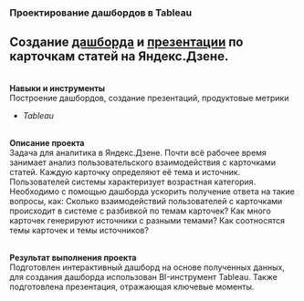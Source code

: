 ### Проектирование дашбордов в Tableau
## Создание [дашборда](https://public.tableau.com/views/Yandex_Zen_16770769693440/_?:language=en-US&publish=yes&:display_count=n&:origin=viz_share_link) и [презентации](https://github.com/OrlovaD/Portfolio/blob/main/Presentation%20Zen/%D0%9F%D1%80%D0%B5%D0%B7%D0%B5%D0%BD%D1%82%D0%B0%D1%86%D0%B8%D1%8F_%D0%B4%D0%B7%D0%B5%D0%BD.pdf) по карточкам статей на Яндекс.Дзене.  

<br />**Навыки и инструменты**<br />
Построение дашбордов, создание презентаций, продуктовые метрики
* _Tableau_ 

<br />**Описание проекта**<br />
Задача для аналитика в Яндекс.Дзене. Почти всё рабочее время занимает анализ пользовательского взаимодействия с карточками статей. Каждую карточку определяют её тема и источник. Пользователей системы характеризует возрастная категория. Необходимо с помощью дашборда ускорить получение ответа на такие вопросы, как: Сколько взаимодействий пользователей с карточками происходит в системе с разбивкой по темам карточек? Как много карточек генерируют источники с разными темами? Как соотносятся темы карточек и темы источников?

<br />**Результат выполнения проекта**<br />
Подготовлен интерактивный дашборд на основе полученных данных, для создания дашборда использован BI-инструмент Tableau. Также подготовлена презентация, отражающая ключевые моменты.
